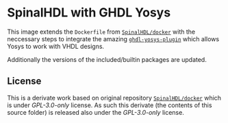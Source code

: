 # SpinalHDL with GHDL Yosys
This image extends the `Dockerfile` from [`SpinalHDL/docker`](https://github.com/SpinalHDL/docker) with the neccessary steps to integrate the amazing [`ghdl-yosys-plugin`](https://github.com/ghdl/ghdl-yosys-plugin) which allows Yosys to work with VHDL designs.

Additionally the versions of the included/builtin packages are updated.

## License
This is a derivate work based on original repository [`SpinalHDL/docker`](https://github.com/SpinalHDL/docker) which is under _GPL-3.0-only_ license. As such this derivate (the contents of this source folder) is released also under the _GPL-3.0-only_ license.

